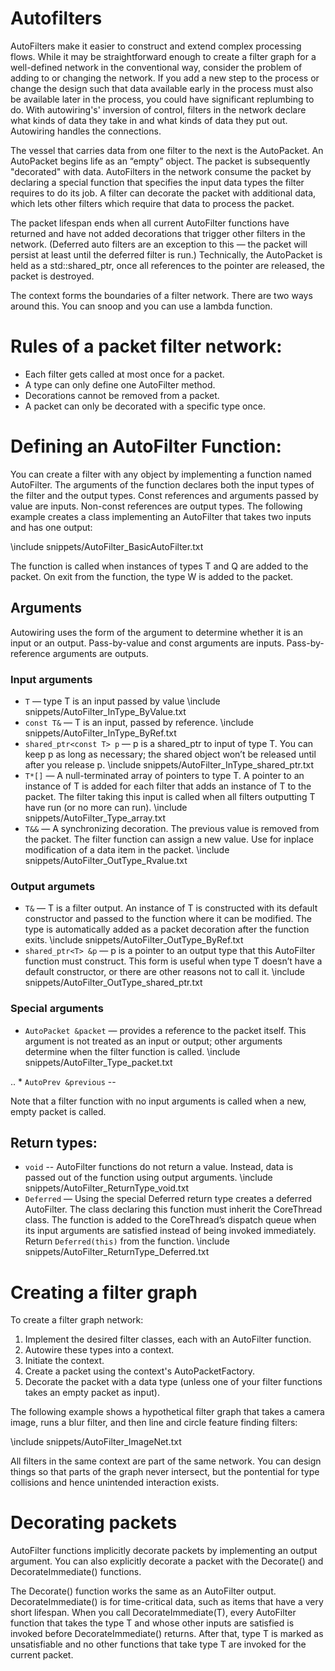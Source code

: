 Autofilters
=========================

AutoFilters make it easier to construct and extend complex processing flows. While it may be straightforward enough to create a filter graph for a well-defined network in the conventional way, consider the problem of adding to or changing the network. If you add a new step to the process or change the design such that data available early in the process must also be available later in the process, you could have significant replumbing to do. With autowiring's' inversion of control, filters in the network declare what kinds of data they take in and what kinds of data they put out. Autowiring handles the connections. 

The vessel that carries data from one filter to the next is the AutoPacket. An AutoPacket begins life as an “empty” object. The packet is subsequently "decorated" with data. AutoFilters in the network consume the packet by declaring a special function that specifies the input data types the filter requires to do its job. A filter can decorate the packet with additional data, which lets other filters which require that data to process the packet.

The packet lifespan ends when all current AutoFilter functions have returned and have not added decorations that trigger other filters in the network. (Deferred auto filters are an exception to this — the packet will persist at least until the deferred filter is run.)  Technically, the AutoPacket is held as a std::shared_ptr, once all references to the pointer are released, the packet is destroyed.

The context forms the boundaries of a filter network. There are two ways around this. You can snoop and you can use a lambda function.

# Rules of a packet filter network:

* Each filter gets called at most once for a packet.
* A type can only define one AutoFilter method.
* Decorations cannot be removed from a packet.
* A packet can only be decorated with a specific type once.

# Defining an AutoFilter Function:

You can create a filter with any object by implementing a function named AutoFilter. The arguments of the function declares both the input types of the filter and the output types. Const references and arguments passed by value are inputs. Non-const references are output types. The following example creates a class implementing an AutoFilter that takes two inputs and has one output:

\include snippets/AutoFilter_BasicAutoFilter.txt

The function is called when instances of types T and Q are added to the packet. On exit from the function, the type W is added to the packet.

## Arguments

Autowiring uses the form of the argument to determine whether it is an input or an output. Pass-by-value and const arguments are inputs. Pass-by-reference arguments are outputs.

### Input arguments

* ``T`` — type T is an input passed by value
  \include snippets/AutoFilter_InType_ByValue.txt
* ``const T&`` — T is an input, passed by reference.
  \include snippets/AutoFilter_InType_ByRef.txt
* ``shared_ptr<const T> p`` — p is a shared_ptr to input of type T. You can keep p as long as necessary; the shared object won’t be released until after you release p.
  \include snippets/AutoFilter_InType_shared_ptr.txt
* ``T*[]`` — A null-terminated array of pointers to type T. A pointer to an instance of T is added for each filter that adds an instance of T to the packet. The filter taking this input is called when all filters outputting T have run (or no more can run).
  \include snippets/AutoFilter_Type_array.txt
* ``T&&`` — A synchronizing decoration. The previous value is removed from the packet. The filter function can assign a new value. Use for inplace modification of a data item in the packet.
  \include snippets/AutoFilter_OutType_Rvalue.txt

### Output argumets

* ``T&`` — T is a filter output. An instance of T is constructed with its default constructor and passed to the function where it can be modified. The type is automatically added as a packet decoration after the function exits.
  \include snippets/AutoFilter_OutType_ByRef.txt
* ``shared_ptr<T> &p`` — p is a pointer to an output type that this AutoFilter function must construct. This form is useful when type T doesn’t have a default constructor, or there are other reasons not to call it.
  \include snippets/AutoFilter_OutType_shared_ptr.txt

### Special arguments

* ``AutoPacket &packet`` — provides a reference to the packet itself. This argument is not treated as an input or output; other arguments determine when the filter function is called.
  \include snippets/AutoFilter_Type_packet.txt

.. * ``AutoPrev &previous`` --

Note that a filter function with no input arguments is called when a new, empty packet is called.

## Return types:
* ``void`` -- AutoFilter functions do not return a value. Instead, data is passed out of the function using output arguments.
  \include snippets/AutoFilter_ReturnType_void.txt
* ``Deferred`` — Using the special Deferred return type creates a deferred AutoFilter. The class declaring this function must inherit the CoreThread class. The function is added to the CoreThread’s dispatch queue when its input arguments are satisfied instead of being invoked immediately. Return ``Deferred(this)`` from the function.
  \include snippets/AutoFilter_ReturnType_Deferred.txt

# Creating a filter graph

To create a filter graph network:

1. Implement the desired filter classes, each with an AutoFilter function.
2. Autowire these types into a context.
3. Initiate the context.
4. Create a packet using the context's AutoPacketFactory.
5. Decorate the packet with a data type (unless one of your filter functions takes an empty packet as input).
 
The following example shows a hypothetical filter graph that takes a camera image, runs a blur filter, and then line and circle feature finding filters:

\include snippets/AutoFilter_ImageNet.txt

All filters in the same context are part of the same network. You can design things so that parts of the graph never intersect, but the pontential for type collisions and hence unintended interaction exists.

# Decorating packets

AutoFilter functions implicitly decorate packets by implementing an output argument. You can also explicitly decorate a packet with the Decorate() and DecorateImmediate() functions.

The Decorate() function works the same as an AutoFilter output. DecorateImmediate() is for time-critical data, such as items that have a very short lifespan. When you call DecorateImmediate(T), every AutoFilter function that takes the type T and whose other inputs are satisfied is invoked before DecorateImmediate() returns. After that, type T is marked as unsatisfiable and no other functions that take type T are invoked for the current packet.

